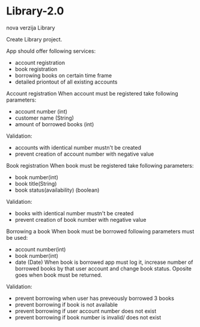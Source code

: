# Library-2.0
nova verzija Library

Create Library project.

App should offer following services:
- account registration
- book registration
- borrowing books on certain time frame
- detailed priontout of all existing accounts

Account registration When account must be registered take following parameters:
- account number (int)
- customer name (String)
- amount of borrowed books (int) 

Validation:
- accounts with identical number mustn't be created
- prevent creation of account number with negative value

Book registration When book must be registered take following parameters:
- book number(int)
- book title(String)
- book status(availability) (boolean) 

Validation:
- books with identical number mustn't be created
- prevent creation of book number with negative value

Borrowing a book When book must be borrowed following parameters must be used:
- account number(int)
- book number(int)
- date (Date)
When book is borrowed app must log it, increase number of borrowed books by that user account and change book status. Oposite goes when book must be returned. 

Validation:
- prevent borrowing when user has preveously borrowed 3 books
- prevent borrowing if book is not available
- prevent borrowing if user account number does not exist
- prevent borrowing if book number is invalid/ does not exist
